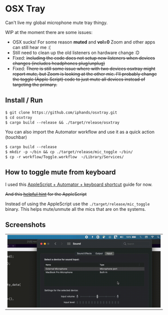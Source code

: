 # OSX Tray

Can't live my global microphone mute tray thingy.

WIP at the moment there are some issues:

- OSX sucks! For some reason **muted** and **vol=0** Zoom and other apps can still hear me :(
- Still need to clean up the old listeners on hardware change :D
- Fixed: ~~including the code does not setup new listeners when devices changes (includes headphones plug/unplug)~~
- Fixed: ~~There is still some issue where with two devices osxtray might report mute, but Zoom is looking at the
other mic. I'll probably change the toggle (Apple Script) code to just mute all devices instead of targeting the primary.~~

## Install / Run
```shell
$ git clone https://github.com/iphands/osxtray.git
$ cd osxtray
$ cargo build --release && ./target/release/osxtray
```

You can also import the Automator workflow and use it as a quick action (touchbar)
```shell
$ cargo build --release
$ mkdir -p ~/bin && cp ./target/release/mic_toggle ~/bin/
$ cp -r workflow/Toggle.workflow  ~/Library/Services/
```

## How to toggle mute from keyboard

I used this [AppleScript + Automator + keyboard shortcut](https://blog.fosketts.net/2010/08/09/assign-keyboard-shortcut-applescript-automator-service/) guide for now.

~~And this [helpful hint](https://superuser.com/a/397770) for the AppleScript~~

Instead of using the AppleScript use the `./target/release/mic_toggle` binary.
This helps mute/unmute all the mics that are on the systems.

## Screenshots
<table>
 <tr>
  <td><img src="https://raw.githubusercontent.com/iphands/osxtray/main/assets/demo.gif" alt="screenshot"></td>
 </tr>
</table>
